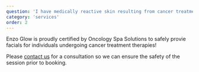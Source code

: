```yaml
---
question: 'I have medically reactive skin resulting from cancer treatment therapies. Do you offer medically appropriate services?'
category: 'services'
order: 2
---
```


Enzo Glow is proudly certified by Oncology Spa Solutions to safely provie facials for individuals undergoing cancer treatment therapies!

Please [contact us](/enzo-glow-test/contact) for a consultation so we can ensure the safety of the session prior to booking.
